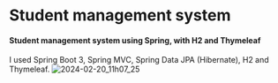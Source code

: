# Student management system
#### Student management system using Spring, with H2 and Thymeleaf

I used Spring Boot 3, Spring MVC, Spring Data JPA (Hibernate), H2 and Thymeleaf.
![2024-02-20_11h07_25](https://github.com/Romanhan/StudentManagementSystem/assets/65030995/0d09928d-f94d-4602-b99d-041c8fe653ef)
